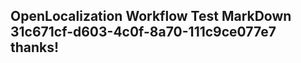 <properties
ms.topic="hero-topic"
ms.test1="hero-topic"
ms.test2="test"/>

## OpenLocalization Workflow Test MarkDown 31c671cf-d603-4c0f-8a70-111c9ce077e7 thanks!
<!--HONumber=Mar16_HO4-->
